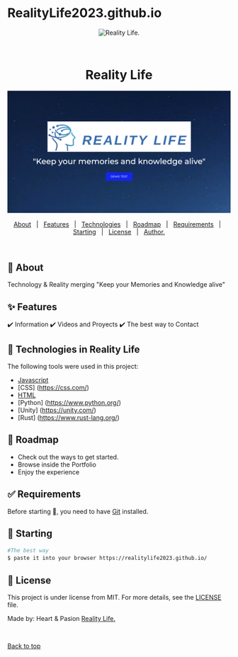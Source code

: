 # RealityLife2023.github.io

 <div align="center" id="top"> 
  <img src="./.github/app.gif" 
  alt="Reality Life." />

&#xa0;

</div>

<h1 align="center">Reality Life</h1>
<div align="center">
  <img alt ="Portfolio" src="assets/img/RealityLifeReadMe.png">
</div>

<p align="center">
  <a href="#dart-about">About</a> &#xa0; | &#xa0; 
  <a href="#sparkles-features">Features</a> &#xa0; | &#xa0;
  <a href="#rocket-technologies">Technologies</a> &#xa0; | &#xa0;
  <a href="#construction_worker-Roadmap">Roadmap</a> &#xa0; | &#xa0;
  <a href="#white_check_mark-requirements">Requirements</a> &#xa0; | &#xa0;
  <a href="#checkered_flag-starting">Starting</a> &#xa0; | &#xa0;
  <a href="#memo-license">License</a> &#xa0; | &#xa0;
  <a href="https://github.com/realitylife2023" target="_blank">Author.</a>
</p>

<br>

## :dart: About

Technology & Reality merging
"Keep your Memories and Knowledge alive"

## :sparkles: Features

:heavy_check_mark: Information
:heavy_check_mark: Videos and Proyects
:heavy_check_mark: The best way to Contact

## :rocket: Technologies in Reality Life

The following tools were used in this project:

- [Javascript](https://javascript.com/)
- [CSS] (https://css.com/)
- [HTML](https://html.com/)
- [Python] (https://www.python.org/)
- [Unity] (https://unity.com/)
- [Rust] (https://www.rust-lang.org/)



## :construction_worker: Roadmap

<ul>
<li>Check out the ways to get started.
<li>Browse inside the Portfolio 
<li>Enjoy the experience
</ul>

## :white_check_mark: Requirements

Before starting :checkered_flag:, you need to have [Git](https://git-scm.com) installed.

## :checkered_flag: Starting

```bash
#The best way
$ paste it into your browser https://realitylife2023.github.io/

```

## :memo: License

This project is under license from MIT. For more details, see the [LICENSE](LICENSE.md) file.

Made by: Heart & Pasion <a href="https://github.com/realitylife2023" target="_blank">Reality Life.</a>

&#xa0;

<a href="#top">Back to top</a>


